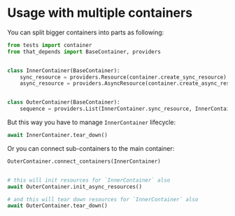 # Usage with multiple containers

You can split bigger containers into parts as following:
```python
from tests import container
from that_depends import BaseContainer, providers


class InnerContainer(BaseContainer):
    sync_resource = providers.Resource(container.create_sync_resource)
    async_resource = providers.AsyncResource(container.create_async_resource)


class OuterContainer(BaseContainer):
    sequence = providers.List(InnerContainer.sync_resource, InnerContainer.async_resource)
```

But this way you have to manage `InnerContainer` lifecycle:

```python
await InnerContainer.tear_down()
```

Or you can connect sub-containers to the main container:

```python
OuterContainer.connect_containers(InnerContainer)


# this will init resources for `InnerContainer` also
await OuterContainer.init_async_resources()

# and this will tear down resources for `InnerContainer` also
await OuterContainer.tear_down()
```
